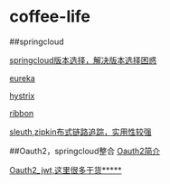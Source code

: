 # coffee-life


##springcloud

[springcloud版本选择，解决版本选择困惑](springcloud/Springcloud版本.md)

[eureka](springcloud/eureka.md)

[hystrix](springcloud/hystrix.md)

[ribbon](springcloud/Ribbon客户端负载均衡.md)

[sleuth,zipkin布式链路追踪，实用性较强](springcloud/分布式链路追踪.md)





##Oauth2，springcloud整合
[Oauth2简介](oauth2/oauth2.md)

[Oauth2_jwt,这里很多干货*****](oauth2/oauth2_jwt.md)